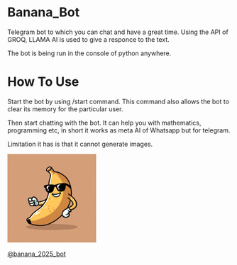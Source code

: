 # Banana_Bot
Telegram bot to which you can chat and have a great time. Using the API of GROQ, LLAMA AI is used to give a responce to the text.

The bot is being run in the console of python anywhere.

# How To Use
Start the bot by using /start command. This command also allows the bot to clear its memory for the particular user.

Then start chatting with the bot. It can help you with mathematics, programming etc, in short it works as meta AI of Whatsapp but for telegram.

Limitation it has is that it cannot generate images.

<img src="https://github.com/Pie1722/Banana_Bot/blob/main/photo_2025-07-01_11-05-59.jpg?raw=true" alt="Bot" width="200" height="200">

[@banana_2025_bot](https://t.me/Banana_2025_bot)

